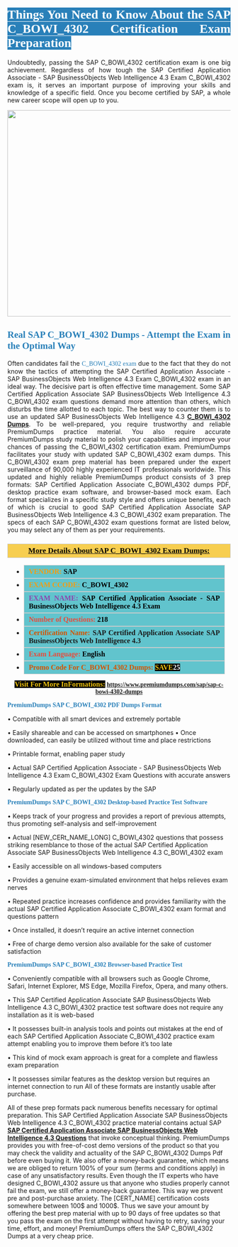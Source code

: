 <h1 style="text-align: justify;"><span style="color:#ffffff;"><span style="font-family:Georgia,serif;"><strong><span style="background-color:#2980b9;">Things You Need to Know About the SAP C_BOWI_4302 Certification Exam Preparation</span></strong></span></span></h1>

<p style="text-align: justify;">Undoubtedly, passing the SAP C_BOWI_4302 certification exam is one big achievement. Regardless of how tough the SAP Certified Application Associate - SAP BusinessObjects Web Intelligence 4.3 Exam C_BOWI_4302 exam is, it serves an important purpose of improving your skills and knowledge of a specific field. Once you become certified by SAP, a whole new career scope will open up to you.</p>

<p style="text-align: center;"><a href="https://www.premiumdumps.com/sap/sap-c-bowi-4302-dumps"><img alt="" src="https://i.imgur.com/KJGzbJ2.jpeg" style="width: 700px; height: 465px;" /></a></p>

<h2 style="text-align: justify;"><span style="color:#2980b9;"><span style="font-family:Georgia,serif;"><strong>Real SAP C_BOWI_4302 Dumps - Attempt the Exam in the Optimal Way</strong></span></span></h2>

<p style="text-align: justify;">Often candidates fail the <span style="color:#2980b9;"><span style="font-family:Georgia,serif;">C_BOWI_4302 exam<strong> </strong></span></span>due to the fact that they do not know the tactics of attempting the SAP Certified Application Associate - SAP BusinessObjects Web Intelligence 4.3 Exam C_BOWI_4302 exam in an ideal way. The decisive part is often effective time management. Some SAP Certified Application Associate SAP BusinessObjects Web Intelligence 4.3 C_BOWI_4302 exam questions demand more attention than others, which disturbs the time allotted to each topic. The best way to counter them is to use an updated SAP BusinessObjects Web Intelligence 4.3 <strong><a href="https://www.premiumdumps.com/sap/sap-c-bowi-4302-dumps">C_BOWI_4302 Dumps</a></strong>. To be well-prepared, you require trustworthy and reliable PremiumDumps practice material. You also require accurate PremiumDumps study material to polish your capabilities and improve your chances of passing the C_BOWI_4302 certification exam. PremiumDumps facilitates your study with updated SAP C_BOWI_4302 exam dumps. This C_BOWI_4302 exam prep material has been prepared under the expert surveillance of 90,000 highly experienced IT professionals worldwide. This updated and highly reliable PremiumDumps product consists of 3 prep formats: SAP Certified Application Associate C_BOWI_4302 dumps PDF, desktop practice exam software, and browser-based mock exam. Each format specializes in a specific study style and offers unique benefits, each of which is crucial to good SAP Certified Application Associate SAP BusinessObjects Web Intelligence 4.3 C_BOWI_4302 exam preparation. The specs of each SAP C_BOWI_4302 exam questions format are listed below, you may select any of them as per your requirements.</p>

<h3 style="background: #f7ce50; border: 1px solid rgb(204, 204, 204); padding: 5px 10px; text-align: center;"><span style="font-family:Georgia,serif;"><u><u><span style="color:#000000;"><span style="font-size:11pt"><span style="line-height:normal"><b><span style="font-size:13.0pt"><span cambria="">More Details About SAP C_BOWI_4302 Exam Dumps:</span></span></b></span></span></span></u></u></span></h3>

<ul>
	<li style="margin:0cm 10pt">
	<div style="background:#61c4cd; border: 1px solid rgb(204, 204, 204); padding: 5px 10px; text-align: justify;"><span style="font-family:Georgia,serif;"><span style="font-size:11pt"><span style="line-height:normal"><b><span style="font-size:12.0pt"><span new="" roman="" times=""><span style="color:#f39c12;">VENDOR:</span> <span style="color:#000000;">SAP</span></span></span></b></span></span></span></div>
	</li>
	<li style="margin:0cm 10pt">
	<div style="background: #61c4cd; border: 1px solid rgb(204, 204, 204); padding: 5px 10px; text-align: justify;"><span style="font-family:Georgia,serif;"><span style="font-size:11pt"><span style="line-height:normal"><b><span style="font-size:12.0pt"><span new="" roman="" times=""><span style="color:#f39c12;">EXAM CCODE:</span> <span style="color:#000000;">C_BOWI_4302</span></span></span></b></span></span></span></div>
	</li>
	<li style="margin:0cm 10pt">
	<div style="background: #61c4cd; border: 1px solid rgb(204, 204, 204); padding: 5px 10px; text-align: justify;"><span style="font-family:Georgia,serif;"><span style="font-size:11pt"><span style="line-height:normal"><b><span style="font-size:12.0pt"><span new="" roman="" times=""><span style="color:#8e44ad;">EXAM NAME:</span> <span style="color:#000000;">SAP Certified Application Associate - SAP BusinessObjects Web Intelligence 4.3 Exam</span></span></span></b></span></span></span></div>
	</li>
	<li style="margin:0cm 10pt">
	<div style="background: #61c4cd; border: 1px solid rgb(204, 204, 204); padding: 5px 10px;"><span style="font-family:Georgia,serif;"><span style="font-size:11pt"><span style="line-height:normal"><b><span style="font-size:12.0pt"><span new="" roman="" times=""><span style="color:#e74c3c;">Number of Questions:</span><span style="color:#000000;"><span style="color:#f1c40f;"> </span>218</span></span></span></b></span></span></span></div>
	</li>
	<li style="margin:0cm 10pt">
	<div style="background: #61c4cd; border: 1px solid rgb(204, 204, 204); padding: 5px 10px; text-align: justify;"><span style="font-family:Georgia,serif;"><span style="font-size:11pt"><span style="line-height:normal"><b><span style="font-size:12.0pt"><span new="" roman="" times=""><span style="color:#d35400;">Certification Name:</span> SAP Certified Application Associate SAP BusinessObjects Web Intelligence 4.3</span></span></b></span></span></span></div>
	</li>
	<li style="margin:0cm 10pt">
	<div style="background: #61c4cd; border: 1px solid rgb(204, 204, 204); padding: 5px 10px; text-align: justify;"><span style="font-family:Georgia,serif;"><span style="font-size:11pt"><span style="line-height:normal"><b><span style="font-size:12.0pt"><span new="" roman="" times=""><span style="color:#e74c3c;">Exam Language:</span> <span style="color:#000000;">English</span></span></span></b></span></span></span></div>
	</li>
	<li style="margin:0cm 10pt">
	<div style="background: #61c4cd; border: 1px solid rgb(204, 204, 204); padding: 5px 10px;"><span style="font-family:Georgia,serif;"><span style="font-size:11pt"><span style="line-height:normal"><b><span style="font-size:12.0pt"><span new="" roman="" times=""><span style="color:#d35400;">Promo Code For C_BOWI_4302 Dumps:</span><span style="color:#f1c40f;"> <span style="background-color:#000000;">SAVE</span></span><span style="color:#ffffff;"><span style="background-color:#000000;">25</span></span></span></span></b></span></span></span></div>
	</li>
</ul>

<p style="text-align: center;"><span style="font-family:Georgia,serif;"><strong><span style="font-size:16px;"><span style="color:#f1c40f;"><span style="background-color:#000000;">Visit For More InFormations:</span></span></span> <a href="https://www.premiumdumps.com/sap/sap-c-bowi-4302-dumps">https://www.premiumdumps.com/sap/sap-c-bowi-4302-dumps</a></strong></span></p>

<p><span style="color:#2980b9;"><span style="font-family:Georgia,serif;"><strong><strong><strong>PremiumDumps SAP C_BOWI_4302 PDF Dumps Format</strong></strong></strong></span></span></p>

<p>• Compatible with all smart devices and extremely portable</p>

<p>• Easily shareable and can be accessed on smartphones • Once downloaded, can easily be utilized without time and place restrictions</p>

<p>• Printable format, enabling paper study</p>

<p>• Actual SAP Certified Application Associate - SAP BusinessObjects Web Intelligence 4.3 Exam C_BOWI_4302 Exam Questions with accurate answers</p>

<p>• Regularly updated as per the updates by the SAP</p>

<p><span style="color:#2980b9;"><span style="font-family:Georgia,serif;"><strong><strong><strong>PremiumDumps SAP C_BOWI_4302 Desktop-based Practice Test Software</strong></strong></strong></span></span></p>

<p>• Keeps track of your progress and provides a report of previous attempts, thus promoting self-analysis and self-improvement</p>

<p>• Actual [NEW_CERt_NAME_LONG] C_BOWI_4302 questions that possess striking resemblance to those of the actual SAP Certified Application Associate SAP BusinessObjects Web Intelligence 4.3 C_BOWI_4302 exam</p>

<p>• Easily accessible on all windows-based computers</p>

<p>• Provides a genuine exam-simulated environment that helps relieves exam nerves</p>

<p>• Repeated practice increases confidence and provides familiarity with the actual SAP Certified Application Associate C_BOWI_4302 exam format and questions pattern</p>

<p>• Once installed, it doesn’t require an active internet connection</p>

<p>• Free of charge demo version also available for the sake of customer satisfaction</p>

<p><span style="color:#2980b9;"><span style="font-family:Georgia,serif;"><strong><strong><strong>PremiumDumps SAP C_BOWI_4302 Browser-based Practice Test</strong></strong></strong></span></span></p>

<p>• Conveniently compatible with all browsers such as Google Chrome, Safari, Internet Explorer, MS Edge, Mozilla Firefox, Opera, and many others.</p>

<p>• This SAP Certified Application Associate SAP BusinessObjects Web Intelligence 4.3 C_BOWI_4302 practice test software does not require any installation as it is web-based</p>

<p>• It possesses built-in analysis tools and points out mistakes at the end of each SAP Certified Application Associate C_BOWI_4302 practice exam attempt enabling you to improve them before it’s too late</p>

<p>• This kind of mock exam approach is great for a complete and flawless exam preparation</p>

<p>• It possesses similar features as the desktop version but requires an internet connection to run All of these formats are instantly usable after purchase.</p>

<p>All of these prep formats pack numerous benefits necessary for optimal preparation. This SAP Certified Application Associate SAP BusinessObjects Web Intelligence 4.3 C_BOWI_4302 practice material contains actual SAP <span style="color:#000000;"><strong><a href="https://www.premiumdumps.com/sap/sap-certified-application-associate-exam-dumps">SAP Certified Application Associate SAP BusinessObjects Web Intelligence 4.3 Questions</a></strong></span> that invoke conceptual thinking. PremiumDumps provides you with free-of-cost demo versions of the product so that you may check the validity and actuality of the SAP C_BOWI_4302 Dumps Pdf before even buying it. We also offer a money-back guarantee, which means we are obliged to return 100% of your sum (terms and conditions apply) in case of any unsatisfactory results. Even though the IT experts who have designed C_BOWI_4302 assure us that anyone who studies properly cannot fail the exam, we still offer a money-back guarantee. This way we prevent pre and post-purchase anxiety. The [CERT_NAME] certification costs somewhere between 100$ and 1000$. Thus we save your amount by offering the best prep material with up to 90 days of free updates so that you pass the exam on the first attempt without having to retry, saving your time, effort, and money! PremiumDumps offers the SAP C_BOWI_4302 Dumps at a very cheap price.</p>
